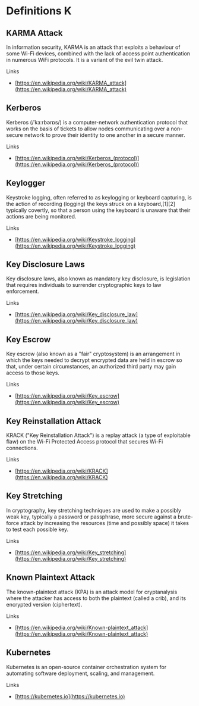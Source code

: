 # Definitions K

## KARMA Attack
In information security, KARMA is an attack that exploits a behaviour of some Wi-Fi devices, combined with the lack of access point authentication in numerous WiFi protocols.
It is a variant of the evil twin attack.

Links
- [https://en.wikipedia.org/wiki/KARMA_attack](https://en.wikipedia.org/wiki/KARMA_attack)
 
## Kerberos
Kerberos (/ˈkɜːrbərɒs/) is a computer-network authentication protocol that works on the basis of tickets to allow nodes communicating over a non-secure network to prove their identity to one another in a secure manner.

Links
- [https://en.wikipedia.org/wiki/Kerberos_(protocol)](https://en.wikipedia.org/wiki/Kerberos_(protocol))

## Keylogger
Keystroke logging, often referred to as keylogging or keyboard capturing, is the action of recording (logging) the keys struck on a keyboard,[1][2] typically covertly, so that a person using the keyboard is unaware that their actions are being monitored.

Links
- [https://en.wikipedia.org/wiki/Keystroke_logging](https://en.wikipedia.org/wiki/Keystroke_logging)

## Key Disclosure Laws
Key disclosure laws, also known as mandatory key disclosure, is legislation that requires individuals to surrender cryptographic keys to law enforcement.

Links
- [https://en.wikipedia.org/wiki/Key_disclosure_law](https://en.wikipedia.org/wiki/Key_disclosure_law)

## Key Escrow
Key escrow (also known as a "fair" cryptosystem) is an arrangement in which the keys needed to decrypt encrypted data are held in escrow so that, under certain circumstances, an authorized third party may gain access to those keys.

Links
- [https://en.wikipedia.org/wiki/Key_escrow](https://en.wikipedia.org/wiki/Key_escrow)

## Key Reinstallation Attack
KRACK ("Key Reinstallation Attack") is a replay attack (a type of exploitable flaw) on the Wi-Fi Protected Access protocol that secures Wi-Fi connections.

Links
- [https://en.wikipedia.org/wiki/KRACK](https://en.wikipedia.org/wiki/KRACK)

## Key Stretching
In cryptography, key stretching techniques are used to make a possibly weak key, typically a password or passphrase, more secure against a brute-force attack by increasing the resources (time and possibly space) it takes to test each possible key.

Links
- [https://en.wikipedia.org/wiki/Key_stretching](https://en.wikipedia.org/wiki/Key_stretching)

## Known Plaintext Attack
The known-plaintext attack (KPA) is an attack model for cryptanalysis where the attacker has access to both the plaintext (called a crib), and its encrypted version (ciphertext).

Links
- [https://en.wikipedia.org/wiki/Known-plaintext_attack](https://en.wikipedia.org/wiki/Known-plaintext_attack)

## Kubernetes
Kubernetes is an open-source container orchestration system for automating software deployment, scaling, and management.

Links
- [https://kubernetes.io](https://kubernetes.io)
